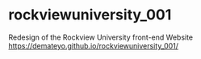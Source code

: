 # rockviewuniversity_001
Redesign of the Rockview University front-end Website
https://demateyo.github.io/rockviewuniversity_001/
